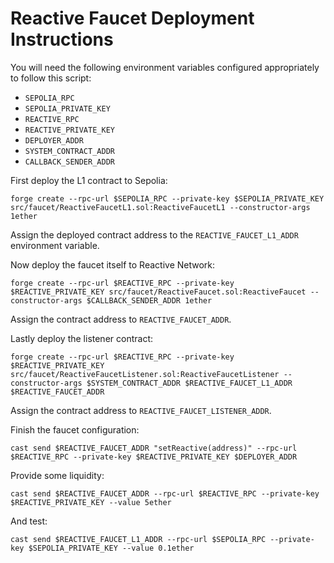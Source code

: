 # Reactive Faucet Deployment Instructions

You will need the following environment variables configured appropriately to follow this script:

* `SEPOLIA_RPC`
* `SEPOLIA_PRIVATE_KEY`
* `REACTIVE_RPC`
* `REACTIVE_PRIVATE_KEY`
* `DEPLOYER_ADDR`
* `SYSTEM_CONTRACT_ADDR`
* `CALLBACK_SENDER_ADDR`

First deploy the L1 contract to Sepolia:

```
forge create --rpc-url $SEPOLIA_RPC --private-key $SEPOLIA_PRIVATE_KEY src/faucet/ReactiveFaucetL1.sol:ReactiveFaucetL1 --constructor-args 1ether
```

Assign the deployed contract address to the `REACTIVE_FAUCET_L1_ADDR` environment variable.

Now deploy the faucet itself to Reactive Network:

```
forge create --rpc-url $REACTIVE_RPC --private-key $REACTIVE_PRIVATE_KEY src/faucet/ReactiveFaucet.sol:ReactiveFaucet --constructor-args $CALLBACK_SENDER_ADDR 1ether
```

Assign the contract address to `REACTIVE_FAUCET_ADDR`.

Lastly deploy the listener contract:

```
forge create --rpc-url $REACTIVE_RPC --private-key $REACTIVE_PRIVATE_KEY src/faucet/ReactiveFaucetListener.sol:ReactiveFaucetListener --constructor-args $SYSTEM_CONTRACT_ADDR $REACTIVE_FAUCET_L1_ADDR $REACTIVE_FAUCET_ADDR
```

Assign the contract address to `REACTIVE_FAUCET_LISTENER_ADDR`.

Finish the faucet configuration:

```
cast send $REACTIVE_FAUCET_ADDR "setReactive(address)" --rpc-url $REACTIVE_RPC --private-key $REACTIVE_PRIVATE_KEY $DEPLOYER_ADDR
```

Provide some liquidity:

```
cast send $REACTIVE_FAUCET_ADDR --rpc-url $REACTIVE_RPC --private-key $REACTIVE_PRIVATE_KEY --value 5ether
```

And test:

```
cast send $REACTIVE_FAUCET_L1_ADDR --rpc-url $SEPOLIA_RPC --private-key $SEPOLIA_PRIVATE_KEY --value 0.1ether
```
